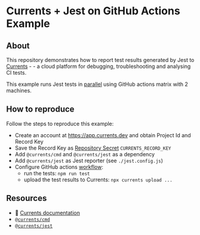 # Currents + Jest on GitHub Actions Example

## About

This repository demonstrates how to report test results generated by Jest to [Currents](https://currents.dev) - - a cloud platform for debugging, troubleshooting and analysing CI tests.

This example runs Jest tests in [parallel](https://jestjs.io/docs/cli#--shard) using GitHub actions matrix with 2 machines.

## How to reproduce

Follow the steps to reproduce this example:

- Create an account at https://app.currents.dev and obtain Project Id and Record Key
- Save the Record Key as [Repository Secret](https://docs.github.com/en/actions/security-guides/using-secrets-in-github-actions) `CURRENTS_RECORD_KEY`
- Add `@currents/cmd` and `@currents/jest` as a dependency
- Add `@currents/jest` as Jest reporter (see `./jest.config.js`)
- Configure GitHub actions [workflow](.github/workflows/test.yml):
  - run the tests: `npm run test`
  - upload the test results to Currents: `npx currents upload ...`

## Resources

- 📖 [Currents documentation](https://docs.currents.dev)
- [`@currents/cmd`](https://docs.currents.dev/resources/reporters/currents-cmd)
- [`@currents/jest`](https://docs.currents.dev/resources/reporters/currents-jest)
